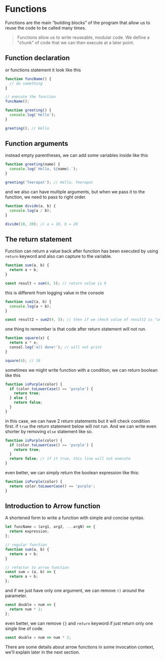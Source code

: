 # Functions

Functions are the main “building blocks” of the program that allow us to reuse the code to be called many times.

> Functions allow us to write reuseable, modular code. We define a "chunk" of code that we can then execute at a later point.

## Function declaration

or functions statement it look like this

```javascript
function funcName() {
  // do something
}

// execute the function
funcName();

function greeting() {
  console.log('Hello');
}

greeting(); // Hello
```

## Function arguments

instead empty parentheses, we can add some variables inside like this

```javascript
function greeting(name) {
  console.log(`Hello, ${name}.`);
}

greeting('Teerapat'); // Hello, Teerapat
```

and we also can have multiple arguments, but when we pass it to the function, we need to pass to right order.

```javascript
function divide(a, b) {
  console.log(a / b);
}

divide(10, 20); // a = 10, b = 20
```

## The return statement

Function can return a value back after function has been executed by using `return` keyword and also can capture to the variable.

```javascript
function sum(a, b) {
  return a + b;
}

const result = sum(4, 5); // return value is 9
```

this is different from logging value in the console

```javascript
function sum2(a, b) {
  console.log(a + b);
}

const result2 = sum2(4, 5); // then if we check value of result2 is "undefined"
```

one thing to remember is that code after return statement will not run.

```javascript
function square(x) {
  return x * x;
  consol.log('all done!'); // will not print
}

square(4); // 16
```

sometimes we might write function with a condition, we can return boolean like this

```javascript
function isPurple(color) {
  if (color.toLowerCase() == 'purple') {
    return true;
  } else {
    return false;
  }
}
```

in this case, we can have 2 return statements but it will check condition first. if `true` the return statement below will not run. And we can write even shorter by removing `else` statement like so.

```javascript
function isPurple(color) {
  if (color.toLowerCase() == 'purple') {
    return true;
  }
  return false; // if it true, this line will not execute
}
```

even better, we can simply return the boolean expression like this:

```javascript
function isPurple(color) {
  return color.toLowerCase() == 'purple';
}
```

## Introduction to Arrow function

A shortened form to write a function with simple and concise syntax.

```javascript
let funcName = (arg1, arg2, ...argN) => {
  return expression;
};

// regular function
function sum(a, b) {
  return a + b;
}

// refactor to arrow function
const sum = (a, b) => {
  return a + b;
};
```

and if we just have only one argument, we can remove `()` around the parameter.

```javascript
const double = num => {
  return num * 2;
};
```

even better, we can remove `{}` and `return` keyword if just return only one single line of code.

```javascript
const double = num => num * 2;
```

There are some details about arrow functions in some invocation context, we'll explain later in the next section.
